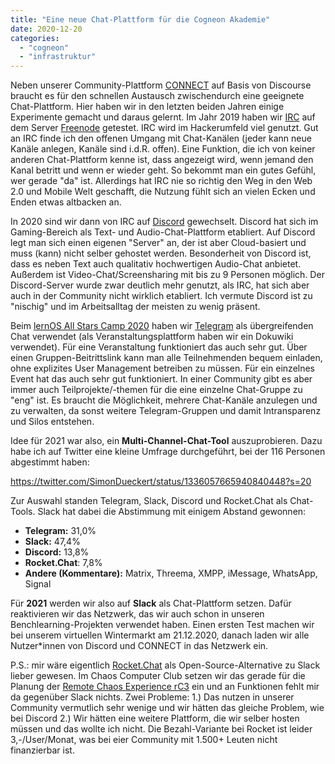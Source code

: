```yaml
---
title: "Eine neue Chat-Plattform für die Cogneon Akademie"
date: 2020-12-20
categories: 
  - "cogneon"
  - "infrastruktur"
---
```


Neben unserer Community-Plattform [CONNECT](https://community.cogneon.de) auf Basis von Discourse braucht es für den schnellen Austausch zwischendurch eine geeignete Chat-Plattform. Hier haben wir in den letzten beiden Jahren einige Experimente gemacht und daraus gelernt. Im Jahr 2019 haben wir [IRC](https://de.wikipedia.org/wiki/Internet_Relay_Chat) auf dem Server [Freenode](https://freenode.net/) getestet. IRC wird im Hackerumfeld viel genutzt. Gut an IRC finde ich den offenen Umgang mit Chat-Kanälen (jeder kann neue Kanäle anlegen, Kanäle sind i.d.R. offen). Eine Funktion, die ich von keiner anderen Chat-Plattform kenne ist, dass angezeigt wird, wenn jemand den Kanal betritt und wenn er wieder geht. So bekommt man ein gutes Gefühl, wer gerade "da" ist. Allerdings hat IRC nie so richtig den Weg in den Web 2.0 und Mobile Welt geschafft, die Nutzung fühlt sich an vielen Ecken und Enden etwas altbacken an.

<!-- more -->

In 2020 sind wir dann von IRC auf [Discord](https://de.wikipedia.org/wiki/Discord_\(Software\)) gewechselt. Discord hat sich im Gaming-Bereich als Text- und Audio-Chat-Plattform etabliert. Auf Discord legt man sich einen eigenen "Server" an, der ist aber Cloud-basiert und muss (kann) nicht selber gehostet werden. Besonderheit von Discord ist, dass es neben Text auch qualitativ hochwertigen Audio-Chat anbietet. Außerdem ist Video-Chat/Screensharing mit bis zu 9 Personen möglich. Der Discord-Server wurde zwar deutlich mehr genutzt, als IRC, hat sich aber auch in der Community nicht wirklich etabliert. Ich vermute Discord ist zu "nischig" und im Arbeitsalltag der meisten zu wenig präsent.

Beim [lernOS All Stars Camp 2020](https://cogneon.de/loscamp20/) haben wir [Telegram](https://de.wikipedia.org/wiki/Telegram) als übergreifenden Chat verwendet (als Veranstaltungsplattform haben wir ein Dokuwiki verwendet). Für eine Veranstaltung funktioniert das auch sehr gut. Über einen Gruppen-Beitrittslink kann man alle Teilnehmenden bequem einladen, ohne explizites User Management betreiben zu müssen. Für ein einzelnes Event hat das auch sehr gut funktioniert. In einer Community gibt es aber immer auch Teilprojekte/-themen für die eine einzelne Chat-Gruppe zu "eng" ist. Es braucht die Möglichkeit, mehrere Chat-Kanäle anzulegen und zu verwalten, da sonst weitere Telegram-Gruppen und damit Intransparenz und Silos entstehen.

Idee für 2021 war also, ein **Multi-Channel-Chat-Tool** auszuprobieren. Dazu habe ich auf Twitter eine kleine Umfrage durchgeführt, bei der 116 Personen abgestimmt haben:

https://twitter.com/SimonDueckert/status/1336057665940840448?s=20

Zur Auswahl standen Telegram, Slack, Discord und Rocket.Chat als Chat-Tools. Slack hat dabei die Abstimmung mit einigem Abstand gewonnen:

- **Telegram:** 31,0%
- **Slack:** 47,4%
- **Discord:** 13,8%
- **Rocket.Chat**: 7,8%
- **Andere (Kommentare):** Matrix, Threema, XMPP, iMessage, WhatsApp, Signal

Für **2021** werden wir also auf **Slack** als Chat-Plattform setzen. Dafür reaktivieren wir das Netzwerk, das wir auch schon in unseren Benchlearning-Projekten verwendet haben. Einen ersten Test machen wir bei unserem virtuellen Wintermarkt am 21.12.2020, danach laden wir alle Nutzer\*innen von Discord und CONNECT in das Netzwerk ein.

P.S.: mir wäre eigentlich [Rocket.Chat](https://rocket.chat/) als Open-Source-Alternative zu Slack lieber gewesen. Im Chaos Computer Club setzen wir das gerade für die Planung der [Remote Chaos Experience rC3](https://rc3.world) ein und an Funktionen fehlt mir da gegenüber Slack nichts. Zwei Probleme: 1.) Das nutzen in unserer Community vermutlich sehr wenige und wir hätten das gleiche Problem, wie bei Discord 2.) Wir hätten eine weitere Plattform, die wir selber hosten müssen und das wollte ich nicht. Die Bezahl-Variante bei Rocket ist leider 3,-/User/Monat, was bei eier Community mit 1.500+ Leuten nicht finanzierbar ist.
